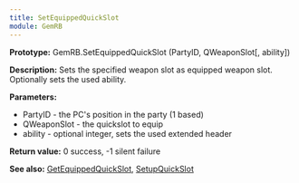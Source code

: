```yaml
---
title: SetEquippedQuickSlot
module: GemRB
---
```


**Prototype:** GemRB.SetEquippedQuickSlot (PartyID, QWeaponSlot[, ability])

**Description:** Sets the specified weapon slot as equipped weapon slot. 
Optionally sets the used ability.

**Parameters:**
  * PartyID     - the PC's position in the party (1 based)
  * QWeaponSlot - the quickslot to equip
  * ability     - optional integer, sets the used extended header

**Return value:** 0 success, -1 silent failure

**See also:** [GetEquippedQuickSlot](GetEquippedQuickSlot.md), [SetupQuickSlot](SetupQuickSlot.md)

